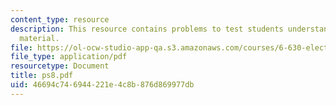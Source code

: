 ```yaml
---
content_type: resource
description: This resource contains problems to test students understanding of course
  material.
file: https://ol-ocw-studio-app-qa.s3.amazonaws.com/courses/6-630-electromagnetics-fall-2006/46694c746944221e4c8b876d869977db_ps8.pdf
file_type: application/pdf
resourcetype: Document
title: ps8.pdf
uid: 46694c74-6944-221e-4c8b-876d869977db
---
```

